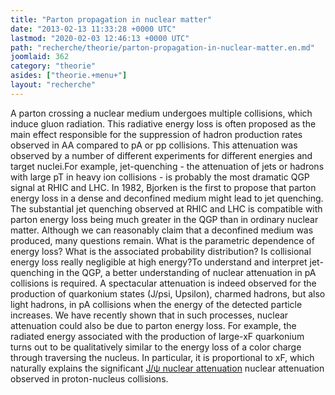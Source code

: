 ```yaml
---
title: "Parton propagation in nuclear matter"
date: "2013-02-13 11:33:28 +0000 UTC"
lastmod: "2020-02-03 12:46:13 +0000 UTC"
path: "recherche/theorie/parton-propagation-in-nuclear-matter.en.md"
joomlaid: 362
category: "theorie"
asides: ["theorie.+menu+"]
layout: "recherche"
---
```

A parton crossing a nuclear medium undergoes multiple collisions, which induce gluon radiation. This radiative energy loss is often proposed as the main effect responsible for the suppression of hadron production rates observed in AA compared to pA or pp collisions. This attenuation was observed by a number of different experiments for different energies and target nuclei.For example, jet-quenching - the attenuation of jets or hadrons with large pT in heavy ion collisions - is probably the most dramatic QGP signal at RHIC and LHC. In 1982, Bjorken is the first to propose that parton energy loss in a dense and deconfined medium might lead to jet quenching. The substantial jet quenching observed at RHIC and LHC is compatible with parton energy loss being much greater in the QGP than in ordinary nuclear matter. Although we can reasonably claim that a deconfined medium was produced, many questions remain. What is the parametric dependence of energy loss? What is the associated probability distribution? Is collisional energy loss really negligible at high energy?To understand and interpret jet-quenching in the QGP, a better understanding of nuclear attenuation in pA collisions is required. A spectacular attenuation is indeed observed for the production of quarkonium states (J/psi, Upsilon), charmed hadrons, but also light hadrons, in pA collisions when the energy of the detected particle increases. We have recently shown that in such processes, nuclear attenuation could also be due to parton energy loss. For example, the radiated energy associated with the production of large-xF quarkonium turns out to be qualitatively similar to the energy loss of a color charge through traversing the nucleus. In particular, it is proportional to xF, which naturally explains the significant [J/ψ nuclear attenuation](/recherche/theoriehe/j-psi-nuclear-attenuation.en) nuclear attenuation observed in proton-nucleus collisions.
